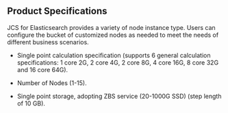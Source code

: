 ## Product Specifications
JCS for Elasticsearch provides a variety of node instance type. Users can configure the bucket of customized nodes as needed to meet the needs of different business scenarios.

* Single point calculation specification (supports 6 general calculation specifications: 1 core 2G, 2 core 4G, 2 core 8G, 4 core 16G, 8 core 32G and 16 core 64G).

* Number of Nodes (1-15).

* Single point storage, adopting ZBS service (20-1000G SSD) (step length of 10 GB).
